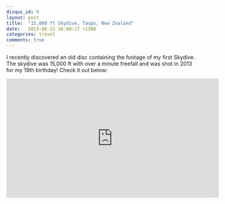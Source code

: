```yaml
---
disqus_id: 9
layout: post
title:  "15,000 ft Skydive, Taupo, New Zealand"
date:   2013-06-11 16:00:17 +1300
categories: travel
comments: true
---
```


I recently discovered an old disc containing the footage of my first Skydive. 
The skydive was 15,000 ft with over a minute freefall and was shot in 2013 for my 19th birthday!
Check it out below:

<iframe width="560" height="315" src="https://www.youtube.com/embed/UE13qW-fMZ0" frameborder="0" allow="autoplay; encrypted-media" allowfullscreen></iframe>
